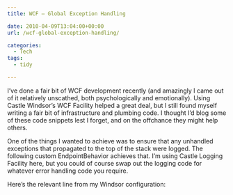```yaml
---
title: WCF – Global Exception Handling

date: 2010-04-09T13:04:00+00:00
url: /wcf-global-exception-handling/

categories:
  - Tech
tags:
  - tidy

---
```

I’ve done a fair bit of WCF development recently (and amazingly I came out of it relatively unscathed, both psychologically and emotionally). Using Castle Windsor’s WCF Facility helped a great deal, but I still found myself writing a fair bit of infrastructure and plumbing code. I thought I’d blog some of these code snippets lest I forget, and on the offchance they might help others.

One of the things I wanted to achieve was to ensure that any unhandled exceptions that propagated to the top of the stack were logged. The following custom EndpointBehavior achieves that. I’m using Castle Logging Facility here, but you could of course swap out the logging code for whatever error handling code you require.

<!--kg-card-begin: html-->

<!--kg-card-end: html-->

Here’s the relevant line from my Windsor configuration:

<!--kg-card-begin: html-->

<!--kg-card-end: html-->